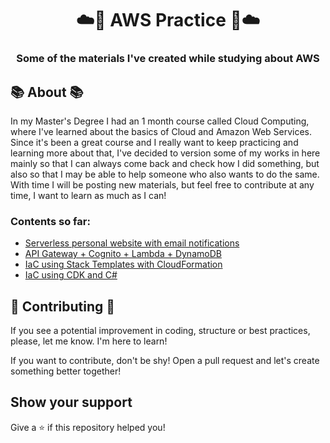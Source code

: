 <h1 align="center">
    ☁️🚀 AWS Practice 🚀☁️
</h1>

<h3 align="center">
    Some of the materials I've created while studying about AWS
</h3>


## 📚 About 📚

In my Master's Degree I had an 1 month course called Cloud Computing, where I've learned about the basics of Cloud and Amazon Web Services. Since it's been a great course and I really
want to keep practicing and learning more about that, I've decided to version some of my works in here mainly so that I can always come back and check how I did something, but also so that 
I may be able to help someone who also wants to do the same. With time I will be posting new materials, but feel free to contribute at any time, I want to learn as much as I can!

### Contents so far:
- [Serverless personal website with email notifications](https://github.com/ricardoianelli/ServerlessPersonalWebsite)
- [API Gateway + Cognito + Lambda + DynamoDB](https://github.com/ricardoianelli/AwsPractice/blob/main/CourseLambda)
- [IaC using Stack Templates with CloudFormation](https://github.com/ricardoianelli/AwsPractice/tree/main/CloudFormationStacks)
- [IaC using CDK and C#](https://github.com/ricardoianelli/AwsPractice/tree/main/CDK)

## 🚧 Contributing 🚧
If you see a potential improvement in coding, structure or best practices, please, let me know. I'm here to learn! 

If you want to contribute, don't be shy! Open a pull request and let's create something better together!

## Show your support

Give a ⭐️ if this repository helped you!

